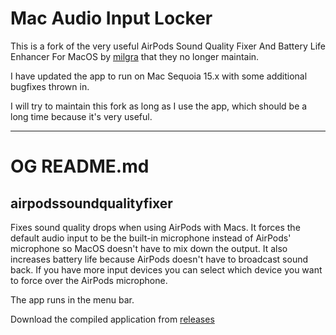 # Mac Audio Input Locker

This is a fork of the very useful AirPods Sound Quality Fixer And Battery Life Enhancer For MacOS by [milgra](https://github.com/milgra/) that they no longer maintain.

I have updated the app to run on Mac Sequoia 15.x with some additional bugfixes thrown in.

I will try to maintain this fork as long as I use the app, which should be a long time because it's very useful.

---

# OG README.md

## airpodssoundqualityfixer

Fixes sound quality drops when using AirPods with Macs.
It forces the default audio input to be the built-in microphone instead of AirPods' microphone so MacOS doesn't have to mix down the output.
It also increases battery life because AirPods doesn't have to broadcast sound back.
If you have more input devices you can select which device you want to force over the AirPods microphone.

The app runs in the menu bar.

Download the compiled application from [releases](https://github.com/milgra/airpodssoundqualityfixer/releases/tag/1.0)

